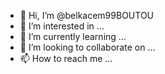 - 👋 Hi, I’m @belkacem99BOUTOU
- 👀 I’m interested in ...
- 🌱 I’m currently learning ...
- 💞️ I’m looking to collaborate on ...
- 📫 How to reach me ...

<!---
belkacem99BOUTOU/belkacem99BOUTOU is a ✨ special ✨ repository because its `README.md` (this file) appears on your GitHub profile.
You can click the Preview link to take a look at your changes.
--->
